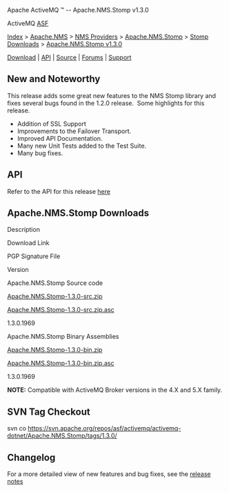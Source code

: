 Apache ActiveMQ ™ -- Apache.NMS.Stomp v1.3.0 

ActiveMQ [ASF](http://www.apache.org)

[Index](index.html) > [Apache.NMS](apachenms.html) > [NMS Providers](nms-providers.html) > [Apache.NMS.Stomp](apachenmsstomp.html) > [Stomp Downloads](stomp-downloads.html) > [Apache.NMS.Stomp v1.3.0](apachenmsstomp-v130.html)

[Download](download.html) | [API](nms-api.html) | [Source](source.html) | [Forums](http://activemq.apache.org/discussion-forums.html) | [Support](http://activemq.apache.org/support.html)

New and Noteworthy
------------------

This release adds some great new features to the NMS Stomp library and fixes several bugs found in the 1.2.0 release.  Some highlights for this release.

*   Addition of SSL Support
*   Improvements to the Failover Transport.
*   Improved API Documentation.
*   Many new Unit Tests added to the Test Suite.
*   Many bug fixes.

API
---

Refer to the API for this release [here](nms-api.html)

Apache.NMS.Stomp Downloads
--------------------------

Description

Download Link

PGP Signature File

Version

Apache.NMS.Stomp Source code

[Apache.NMS.Stomp-1.3.0-src.zip](http://www.apache.org/dyn/closer.cgi/activemq/apache-nms/1.3.0/Apache.NMS.Stomp-1.3.0-src.zip)

[Apache.NMS.Stomp-1.3.0-src.zip.asc](http://www.apache.org/dyn/closer.cgi/activemq/apache-nms/1.3.0/Apache.NMS.Stomp-1.3.0-src.zip.asc)

1.3.0.1969

Apache.NMS.Stomp Binary Assemblies

[Apache.NMS.Stomp-1.3.0-bin.zip](http://www.apache.org/dyn/closer.cgi/activemq/apache-nms/1.3.0/Apache.NMS.Stomp-1.3.0-bin.zip)

[Apache.NMS.Stomp-1.3.0-bin.zip.asc](http://www.apache.org/dyn/closer.cgi/activemq/apache-nms/1.3.0/Apache.NMS.Stomp-1.3.0-bin.zip.asc)

1.3.0.1969

  

**NOTE:** Compatible with ActiveMQ Broker versions in the 4.X and 5.X family.

SVN Tag Checkout
----------------

svn co https://svn.apache.org/repos/asf/activemq/activemq-dotnet/Apache.NMS.Stomp/tags/1.3.0/

Changelog
---------

For a more detailed view of new features and bug fixes, see the [release notes](https://issues.apache.org/activemq/secure/ReleaseNote.jspa?projectId=11010&styleName=Html&version=12150)


